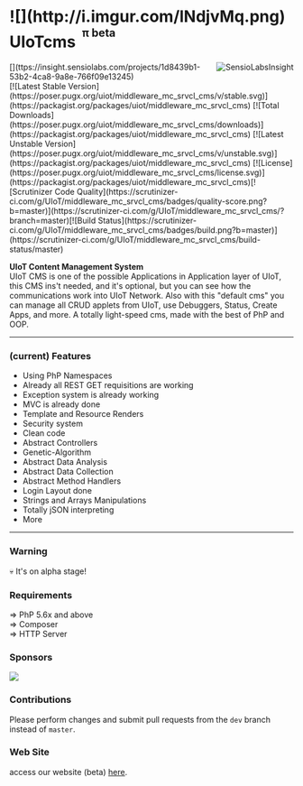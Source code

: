 <h1>![](http://i.imgur.com/lNdjvMq.png) UIoTcms <sup><sup>&nbsp;π beta</sup></sup><sub><sub><sup></h1></sup></sub></sub>
[<img alt="SensioLabsInsight" src="https://insight.sensiolabs.com/projects/1d8439b1-53b2-4ca8-9a8e-766f09e13245/small.png" align="right">](ttps://insight.sensiolabs.com/projects/1d8439b1-53b2-4ca8-9a8e-766f09e13245)
<br>[![Latest Stable Version](https://poser.pugx.org/uiot/middleware_mc_srvcl_cms/v/stable.svg)](https://packagist.org/packages/uiot/middleware_mc_srvcl_cms) [![Total Downloads](https://poser.pugx.org/uiot/middleware_mc_srvcl_cms/downloads)](https://packagist.org/packages/uiot/middleware_mc_srvcl_cms) [![Latest Unstable Version](https://poser.pugx.org/uiot/middleware_mc_srvcl_cms/v/unstable.svg)](https://packagist.org/packages/uiot/middleware_mc_srvcl_cms) [![License](https://poser.pugx.org/uiot/middleware_mc_srvcl_cms/license.svg)](https://packagist.org/packages/uiot/middleware_mc_srvcl_cms)[![Scrutinizer Code Quality](https://scrutinizer-ci.com/g/UIoT/middleware_mc_srvcl_cms/badges/quality-score.png?b=master)](https://scrutinizer-ci.com/g/UIoT/middleware_mc_srvcl_cms/?branch=master)[![Build Status](https://scrutinizer-ci.com/g/UIoT/middleware_mc_srvcl_cms/badges/build.png?b=master)](https://scrutinizer-ci.com/g/UIoT/middleware_mc_srvcl_cms/build-status/master)

<b>UIoT Content Management System</b><br>
UIoT CMS is one of the possible Applications in Application layer of UIoT, this CMS ins't needed, and it's optional, but you can see how the communications work into UIoT Network. Also with this "default cms" you can manage all CRUD applets from UIoT, use Debuggers, Status, Create Apps, and more. A totally light-speed cms, made with the best of PhP and OOP.

----------------------------------------------------

### (current) Features

- Using PhP Namespaces
- Already all REST GET requisitions are working
- Exception system is already working
- MVC is already done
- Template and Resource Renders
- Security system
- Clean code
- Abstract Controllers
- Genetic-Algorithm
- Abstract Data Analysis
- Abstract Data Collection
- Abstract Method Handlers
- Login Layout done
- Strings and Arrays Manipulations
- Totally jSON interpreting
- More

----------------------------------------------------

### Warning

💀 It's on alpha stage!

### Requirements

 &#8658; PhP 5.6x and above<br/>
 &#8658; Composer<br/>
 &#8658; HTTP Server<br/>

### Sponsors

[![](http://i.imgur.com/NKwQKqX.png)](http:/uiot.org/)

### Contributions

Please perform changes and submit pull requests from the ``dev`` branch instead of ``master``.

### Web Site

access our website (beta) [here](http://uiot-website-main.cloudapp.net/).


